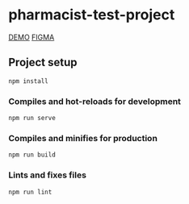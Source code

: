 # pharmacist-test-project

[DEMO](https://stasianich.github.io/pharmacist-test-project)
[FIGMA](https://www.figma.com/file/bLcvZK4P9UuzD6Q0G9LFZn3L/Front-End-Test-Project?node-id=0%3A1355)

## Project setup
```
npm install
```

### Compiles and hot-reloads for development
```
npm run serve
```

### Compiles and minifies for production
```
npm run build
```

### Lints and fixes files
```
npm run lint
```

